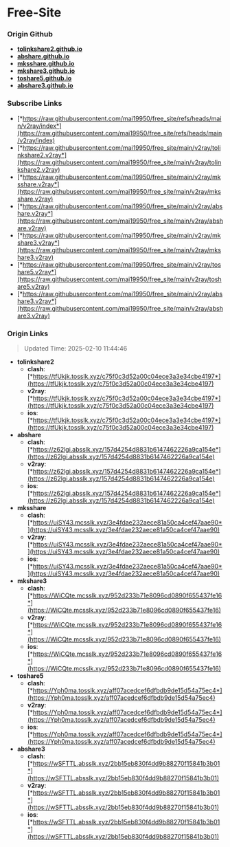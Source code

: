 # Free-Site

### Origin Github

- [**tolinkshare2.github.io**](https://github.com/tolinkshare2/tolinkshare2.github.io)
- [**abshare.github.io**](https://github.com/abshare/abshare.github.io)
- [**mksshare.github.io**](https://github.com/mksshare/mksshare.github.io)
- [**mkshare3.github.io**](https://github.com/mkshare3/mkshare3.github.io)
- [**toshare5.github.io**](https://github.com/toshare5/toshare5.github.io)
- [**abshare3.github.io**](https://github.com/abshare3/abshare3.github.io)

### Subscribe Links

- [*https://raw.githubusercontent.com/mai19950/free_site/refs/heads/main/v2ray/index*](https://raw.githubusercontent.com/mai19950/free_site/refs/heads/main/v2ray/index)
- [*https://raw.githubusercontent.com/mai19950/free_site/main/v2ray/tolinkshare2.v2ray*](https://raw.githubusercontent.com/mai19950/free_site/main/v2ray/tolinkshare2.v2ray)
- [*https://raw.githubusercontent.com/mai19950/free_site/main/v2ray/mksshare.v2ray*](https://raw.githubusercontent.com/mai19950/free_site/main/v2ray/mksshare.v2ray)
- [*https://raw.githubusercontent.com/mai19950/free_site/main/v2ray/abshare.v2ray*](https://raw.githubusercontent.com/mai19950/free_site/main/v2ray/abshare.v2ray)
- [*https://raw.githubusercontent.com/mai19950/free_site/main/v2ray/mkshare3.v2ray*](https://raw.githubusercontent.com/mai19950/free_site/main/v2ray/mkshare3.v2ray)
- [*https://raw.githubusercontent.com/mai19950/free_site/main/v2ray/toshare5.v2ray*](https://raw.githubusercontent.com/mai19950/free_site/main/v2ray/toshare5.v2ray)
- [*https://raw.githubusercontent.com/mai19950/free_site/main/v2ray/abshare3.v2ray*](https://raw.githubusercontent.com/mai19950/free_site/main/v2ray/abshare3.v2ray)

### Origin Links

> Updated Time: 2025-02-10 11:44:46

- **tolinkshare2**
  - **clash**: [*https://tfUkjk.tosslk.xyz/c75f0c3d52a00c04ece3a3e34cbe4197*](https://tfUkjk.tosslk.xyz/c75f0c3d52a00c04ece3a3e34cbe4197)
  - **v2ray**: [*https://tfUkjk.tosslk.xyz/c75f0c3d52a00c04ece3a3e34cbe4197*](https://tfUkjk.tosslk.xyz/c75f0c3d52a00c04ece3a3e34cbe4197)
  - **ios**: [*https://tfUkjk.tosslk.xyz/c75f0c3d52a00c04ece3a3e34cbe4197*](https://tfUkjk.tosslk.xyz/c75f0c3d52a00c04ece3a3e34cbe4197)
- **abshare**
  - **clash**: [*https://z62lgi.absslk.xyz/157d4254d8831b6147462226a9ca154e*](https://z62lgi.absslk.xyz/157d4254d8831b6147462226a9ca154e)
  - **v2ray**: [*https://z62lgi.absslk.xyz/157d4254d8831b6147462226a9ca154e*](https://z62lgi.absslk.xyz/157d4254d8831b6147462226a9ca154e)
  - **ios**: [*https://z62lgi.absslk.xyz/157d4254d8831b6147462226a9ca154e*](https://z62lgi.absslk.xyz/157d4254d8831b6147462226a9ca154e)
- **mksshare**
  - **clash**: [*https://uiSY43.mcsslk.xyz/3e4fdae232aece81a50ca4cef47aae90*](https://uiSY43.mcsslk.xyz/3e4fdae232aece81a50ca4cef47aae90)
  - **v2ray**: [*https://uiSY43.mcsslk.xyz/3e4fdae232aece81a50ca4cef47aae90*](https://uiSY43.mcsslk.xyz/3e4fdae232aece81a50ca4cef47aae90)
  - **ios**: [*https://uiSY43.mcsslk.xyz/3e4fdae232aece81a50ca4cef47aae90*](https://uiSY43.mcsslk.xyz/3e4fdae232aece81a50ca4cef47aae90)
- **mkshare3**
  - **clash**: [*https://WiCQte.mcsslk.xyz/952d233b71e8096cd0890f655437fe16*](https://WiCQte.mcsslk.xyz/952d233b71e8096cd0890f655437fe16)
  - **v2ray**: [*https://WiCQte.mcsslk.xyz/952d233b71e8096cd0890f655437fe16*](https://WiCQte.mcsslk.xyz/952d233b71e8096cd0890f655437fe16)
  - **ios**: [*https://WiCQte.mcsslk.xyz/952d233b71e8096cd0890f655437fe16*](https://WiCQte.mcsslk.xyz/952d233b71e8096cd0890f655437fe16)
- **toshare5**
  - **clash**: [*https://Yph0ma.tosslk.xyz/aff07acedcef6dfbdb9de15d54a75ec4*](https://Yph0ma.tosslk.xyz/aff07acedcef6dfbdb9de15d54a75ec4)
  - **v2ray**: [*https://Yph0ma.tosslk.xyz/aff07acedcef6dfbdb9de15d54a75ec4*](https://Yph0ma.tosslk.xyz/aff07acedcef6dfbdb9de15d54a75ec4)
  - **ios**: [*https://Yph0ma.tosslk.xyz/aff07acedcef6dfbdb9de15d54a75ec4*](https://Yph0ma.tosslk.xyz/aff07acedcef6dfbdb9de15d54a75ec4)
- **abshare3**
  - **clash**: [*https://wSFTTL.absslk.xyz/2bb15eb830f4dd9b88270f15841b3b01*](https://wSFTTL.absslk.xyz/2bb15eb830f4dd9b88270f15841b3b01)
  - **v2ray**: [*https://wSFTTL.absslk.xyz/2bb15eb830f4dd9b88270f15841b3b01*](https://wSFTTL.absslk.xyz/2bb15eb830f4dd9b88270f15841b3b01)
  - **ios**: [*https://wSFTTL.absslk.xyz/2bb15eb830f4dd9b88270f15841b3b01*](https://wSFTTL.absslk.xyz/2bb15eb830f4dd9b88270f15841b3b01)
